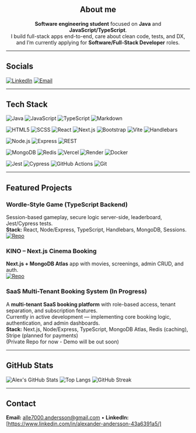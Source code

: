 <div align="center">

## About me

**Software engineering student** focused on **Java** and **JavaScript/TypeScript**.  
I build full-stack apps end-to-end, care about clean code, tests, and DX, and I’m currently applying for **Software/Full-Stack Developer** roles.

</div>

---

## Socials
[![LinkedIn](https://img.shields.io/badge/LinkedIn-0A66C2?logo=linkedin&logoColor=white&style=for-the-badge)]([https://www.linkedin.com/in/alexander-andersson-43a6391a5/])
[![Email](https://img.shields.io/badge/Email-DB4437?logo=gmail&logoColor=white&style=for-the-badge)](alle7000.andersson@gmail.com)

---

## Tech Stack

<!-- Languages -->
![Java](https://img.shields.io/badge/Java-007396?logo=java&logoColor=white&style=for-the-badge)
![JavaScript](https://img.shields.io/badge/JavaScript-F7DF1E?logo=javascript&logoColor=black&style=for-the-badge)
![TypeScript](https://img.shields.io/badge/TypeScript-3178C6?logo=typescript&logoColor=white&style=for-the-badge)
![Markdown](https://img.shields.io/badge/Markdown-000000?logo=markdown&logoColor=white&style=for-the-badge)

<!-- Frontend -->
![HTML5](https://img.shields.io/badge/HTML5-E34F26?logo=html5&logoColor=white&style=for-the-badge)
![SCSS](https://img.shields.io/badge/SCSS-CC6699?logo=sass&logoColor=white&style=for-the-badge)
![React](https://img.shields.io/badge/React-20232A?logo=react&logoColor=61DAFB&style=for-the-badge)
![Next.js](https://img.shields.io/badge/Next.js-000000?logo=nextdotjs&logoColor=white&style=for-the-badge)
![Bootstrap](https://img.shields.io/badge/Bootstrap-7952B3?logo=bootstrap&logoColor=white&style=for-the-badge)
![Vite](https://img.shields.io/badge/Vite-646CFF?logo=vite&logoColor=white&style=for-the-badge)
![Handlebars](https://img.shields.io/badge/Handlebars-E34F26?logo=handlebarsdotjs&logoColor=white&style=for-the-badge)

<!-- Backend -->
![Node.js](https://img.shields.io/badge/Node.js-339933?logo=nodedotjs&logoColor=white&style=for-the-badge)
![Express](https://img.shields.io/badge/Express-000000?logo=express&logoColor=white&style=for-the-badge)
![REST](https://img.shields.io/badge/REST-005571?style=for-the-badge)

<!-- DB / Infra -->
![MongoDB](https://img.shields.io/badge/MongoDB-47A248?logo=mongodb&logoColor=white&style=for-the-badge)
![Redis](https://img.shields.io/badge/Redis-DC382D?logo=redis&logoColor=white&style=for-the-badge)
![Vercel](https://img.shields.io/badge/Vercel-000000?logo=vercel&logoColor=white&style=for-the-badge)
![Render](https://img.shields.io/badge/Render-46E3B7?logo=render&logoColor=black&style=for-the-badge)
![Docker](https://img.shields.io/badge/Docker-2496ED?logo=docker&logoColor=white&style=for-the-badge)

<!-- Testing / Tooling -->
![Jest](https://img.shields.io/badge/Jest-C21325?logo=jest&logoColor=white&style=for-the-badge)
![Cypress](https://img.shields.io/badge/Cypress-17202C?logo=cypress&logoColor=white&style=for-the-badge)
![GitHub Actions](https://img.shields.io/badge/GitHub%20Actions-2088FF?logo=githubactions&logoColor=white&style=for-the-badge)
![Git](https://img.shields.io/badge/Git-F05032?logo=git&logoColor=white&style=for-the-badge)

---

## Featured Projects

### Wordle-Style Game (TypeScript Backend)
Session-based gameplay, secure logic server-side, leaderboard, Jest/Cypress tests.  
**Stack:** React, Node/Express, TypeScript, Handlebars, MongoDB, Sessions.  
[![Repo](https://img.shields.io/badge/Repo-000?logo=github&logoColor=white&style=for-the-badge)]([https://github.com/AlexCode-dot/your-wordle-repo](https://github.com/AlexCode-dot/Wordle-Game))

### KINO – Next.js Cinema Booking
**Next.js + MongoDB Atlas** app with movies, screenings, admin CRUD, and auth.  
[![Repo](https://img.shields.io/badge/Repo-000?logo=github&logoColor=white&style=for-the-badge)]([https://github.com/AlexCode-dot/KINO-NextJS](https://github.com/AlexCode-dot/KINO-NextJS))

### SaaS Multi-Tenant Booking System (In Progress)
A **multi-tenant SaaS booking platform** with role-based access, tenant separation, and subscription features.  
Currently in active development — implementing core booking logic, authentication, and admin dashboards.  
**Stack:** Next.js, Node/Express, TypeScript, MongoDB Atlas, Redis (caching), Stripe (planned for payments)  
(Private Repo for now - Demo will be out soon)


---

## GitHub Stats

![Alex's GitHub Stats](https://github-readme-stats.vercel.app/api?username=AlexCode-dot&show_icons=true)
![Top Langs](https://github-readme-stats.vercel.app/api/top-langs/?username=AlexCode-dot&layout=compact)
![GitHub Streak](https://streak-stats.demolab.com?user=AlexCode-dot)

---

## Contact
**Email:** alle7000.andersson@gmail.com • **LinkedIn:** [https://www.linkedin.com/in/alexander-andersson-43a6391a5/]
